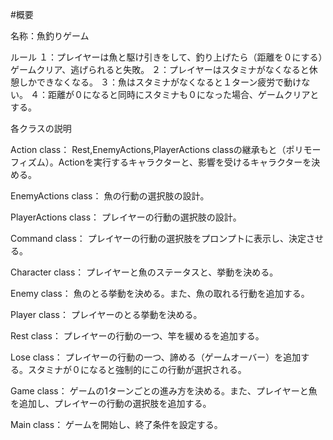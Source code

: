 #概要

名称：魚釣りゲーム

ルール
１：プレイヤーは魚と駆け引きをして、釣り上げたら（距離を０にする）ゲームクリア、逃げられると失敗。
２：プレイヤーはスタミナがなくなると休憩しかできなくなる。
３：魚はスタミナがなくなると１ターン疲労で動けない。
４：距離が０になると同時にスタミナも０になった場合、ゲームクリアとする。


各クラスの説明

Action class：
Rest,EnemyActions,PlayerActions classの継承もと（ポリモーフィズム）。Actionを実行するキャラクターと、影響を受けるキャラクターを決める。

EnemyActions class：
魚の行動の選択肢の設計。

PlayerActions class：
プレイヤーの行動の選択肢の設計。

Command class：
プレイヤーの行動の選択肢をプロンプトに表示し、決定させる。

Character class：
プレイヤーと魚のステータスと、挙動を決める。

Enemy class：
魚のとる挙動を決める。また、魚の取れる行動を追加する。

Player class：
プレイヤーのとる挙動を決める。

Rest class：
プレイヤーの行動の一つ、竿を緩めるを追加する。

Lose class：
プレイヤーの行動の一つ、諦める（ゲームオーバー）を追加する。スタミナが０になると強制的にこの行動が選択される。

Game class：
ゲームの1ターンごとの進み方を決める。また、プレイヤーと魚を追加し、プレイヤーの行動の選択肢を追加する。

Main class：
ゲームを開始し、終了条件を設定する。